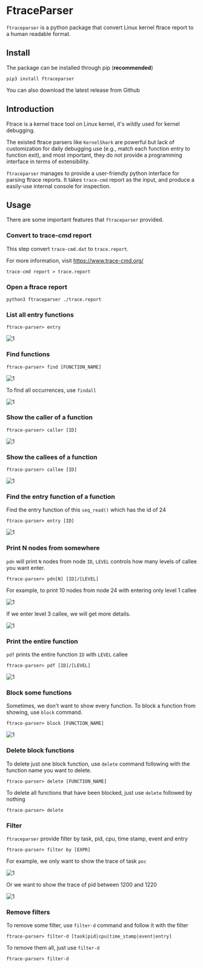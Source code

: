 # FtraceParser

`ftraceparser` is a python package that convert Linux kernel ftrace report to a human readable format.

## Install

The package can be installed through pip (**recommended**)

`pip3 install ftraceparser`

You can also download the latest release from Github

## Introduction

Ftrace is a kernel trace tool on Linux kernel, it's wildly used for kernel debugging. 

The existed ftrace parsers like  `KernelShark` are powerful but lack of customization for daily debugging use (e.g., match each function entry to function exit), and most important, they do not provide a programming interface in terms of extensibility.

`ftraceparser` manages to provide a user-friendly python interface for parsing ftrace reports. It takes `trace-cmd` report as the input, and produce a easily-use internal console for inspection.

## Usage

There are some important features that `ftraceparser` provided.

### Convert to trace-cmd report

This step convert `trace-cmd.dat` to `trace.report`.

For more information, visit https://www.trace-cmd.org/

```
trace-cmd report > trace.report
```



### Open a ftrace report

```
python3 ftraceparser ./trace.report
```

###  

### List all entry functions

```
ftrace-parser> entry
```

![1](resources/1.png)



### Find functions

```
ftrace-parser> find [FUNCTION_NAME]
```

![1](resources/2.png)

To find all occurrences, use `findall`

![1](resources/10.png)



### Show the caller of a function

```
ftrace-parser> caller [ID]
```

![1](resources/11.png)



### Show the callees of a function

```
ftrace-parser> callee [ID]
```

![1](resources/12.png)



### Find the entry function of a function

Find the entry function of this `seq_read()` which has the id of 24

```
ftrace-parser> entry [ID]
```

![1](resources/3.png)



### Print N nodes from somewhere

`pdn` will print `N` nodes from node `ID`, `LEVEL` controls how many levels of callee you want enter.

```
ftrace-parser> pdn[N] [ID]/[LEVEL]
```

For example, to print 10 nodes from node 24 with entering only level 1 callee

![1](resources/4.png)



If we enter level 3 callee, we will get more details.

![1](resources/5.png)



### Print the entire function

`pdf` prints the entire function `ID` with `LEVEL` callee

```
ftrace-parser> pdf [ID]/[LEVEL]
```

![1](resources/6.png)



### Block some functions

Sometimes, we don't want to show every function. To block a function from showing, use `block` command.

```
ftrace-parser> block [FUNCTION_NAME]
```

![1](resources/7.png)



### Delete block functions

To delete just one block function, use `delete` command following with the function name you want to delete.

```
ftrace-parser> delete [FUNCTION_NAME]
```

To delete all functions that have been blocked, just use `delete` followed by nothing

```
ftrace-parser> delete
```



### Filter

`ftraceparser` provide filter by task, pid, cpu, time stamp, event and entry

```
ftrace-parser> filter by [EXPR]
```

For example, we only want to show the trace of task `poc`

![1](resources/8.png)



Or we want to show the trace of pid between 1200 and 1220 

![1](resources/9.png)



### Remove filters

To remove some filter, use `filter-d` command and follow it with the filter

```
ftrace-parser> filter-d [task|pid|cpu|time_stamp|event|entry]
```

To remove them all, just use `filter-d`

```
ftrace-parser> filter-d
```

